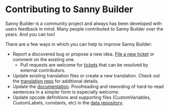 # Contributing to Sanny Builder

Sanny Builder is a community project and always has been developed with users feedback in mind. 
Many people contributed to Sanny Builder over the years. And you can too! 

There are a few ways in which you can help to improve Sanny Builder:


* Report a discovered bug or propose a new idea. [File a new ticket](https://github.com/sannybuilder/dev/issues) or comment on the existing one.
  * Pull requests are welcome for [tickets](https://github.com/sannybuilder/dev/issues?q=is%3Aissue+is%3Aopen+label%3A%22contributions+welcome%22) that can be resolved by external contributors.
* Update existing translation files or create a new translation. Check out the [translation repo](https://github.com/sannybuilder/translations) for additional details.
* Update the [documentation](https://github.com/sannybuilder/docs). Proofreading and rewording of hard-to-read sentences in a simpler form is especially welcome. 
* Update opcode definitions and supporting files (CustomVariables, CustomLabels, constants, etc) in the [data repository](https://github.com/sannybuilder/data).
